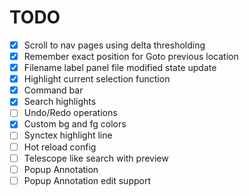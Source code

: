 # TODO
- [X] Scroll to nav pages using delta thresholding
- [X] Remember exact position for Goto previous location
- [X] Filename label panel file modified state update
- [X] Highlight current selection function
- [X] Command bar
- [X] Search highlights
- [ ] Undo/Redo operations
- [X] Custom bg and fg colors
- [ ] Synctex highlight line
- [ ] Hot reload config
- [ ] Telescope like search with preview
- [ ] Popup Annotation
- [ ] Popup Annotation edit support
